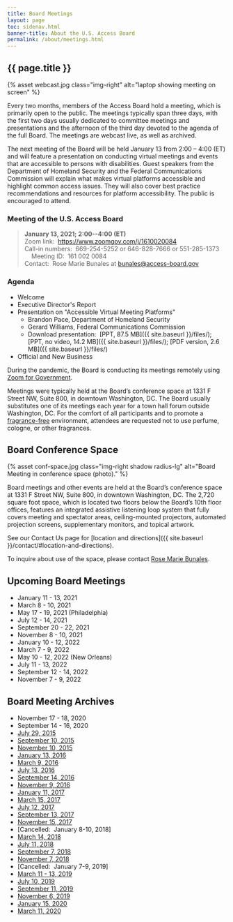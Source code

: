 ```yaml
---
title: Board Meetings
layout: page
toc: sidenav.html
banner-title: About the U.S. Access Board
permalink: /about/meetings.html
---
```

## {{ page.title }}

{% asset webcast.jpg class="img-right" alt="laptop showing meeting on screen" %}

Every two months, members of the Access Board hold a meeting, which is primarily open to the public. The meetings typically span three days, with the first two days usually dedicated to committee meetings and presentations and the afternoon of the third day devoted to the agenda of the full Board. The meetings are webcast live, as well as archived. 

The next meeting of the Board will be held January 13 from 2:00 – 4:00 (ET) and will feature a presentation on conducting virtual meetings and events that are accessible to persons with disabilities. Guest speakers from the Department of Homeland Security and the Federal Communications Commission will explain what makes virtual platforms accessible and highlight common access issues. They will also cover best practice recommendations and resources for platform accessibility. The public is encouraged to attend.

### Meeting of the U.S. Access Board 

> **January 13, 2021; 2:00--4:00 (ET)**  
> Zoom link:&nbsp; https://www.zoomgov.com/j/1610020084  
> Call-in numbers:&nbsp; 669-254-5252 or 646-828-7666 or 551-285-1373  
> &nbsp; &nbsp; Meeting ID:&nbsp; 161 002 0084  
> Contact:&nbsp; Rose Marie Bunales at <bunales@access-board.gov>

### Agenda

* Welcome
* Executive Director's Report
* Presentation on "Accessible Virtual Meeting Platforms"
  * Brandon Pace, Department of Homeland Security 
  * Gerard Williams, Federal Communications Commission 
  * Download presentation:&nbsp; [PPT, 87.5 MB]({{ site.baseurl }}/files/); [PPT, no video, 14.2 MB]({{ site.baseurl }}/files/); [PDF version, 2.6 MB]({{ site.baseurl }}/files/) 
* Official and New Business

During the pandemic, the Board is conducting its meetings remotely using [Zoom for Government](https://zoomgov.com).

Meetings were typically held at the Board’s conference space at 1331 F Street NW, Suite 800, in downtown Washington, DC. The Board usually substitutes one of its meetings each year for a town hall forum outside Washington, DC. For the comfort of all participants and to promote a [fragrance-free](policy/ffe.html) environment, attendees are requested not to use perfume, cologne, or other fragrances.

## Board Conference Space

{% asset conf-space.jpg class="img-right shadow radius-lg" alt="Board Meeting in conference space (photo)." %}

Board meetings and other events are held at the Board’s conference space at 1331 F Street NW, Suite 800, in downtown Washington, DC. The 2,720 square foot space, which is located two floors below the Board’s 10th floor offices, features an integrated assistive listening loop system that fully covers meeting and spectator areas, ceiling-mounted projectors, automated projection screens, supplementary monitors, and topical artwork. 

See our Contact Us page for [location and directions]({{ site.baseurl }}/contact/#location-and-directions).

To inquire about use of the space, please contact [Rose Marie Bunales](mailto:bunales@access-board.gov).

## Upcoming Board Meetings

- January 11 - 13, 2021
- March 8 - 10, 2021 
- May 17 - 19, 2021 (Philadelphia)
- July 12 - 14, 2021 
- September 20 - 22, 2021 
- November 8 - 10, 2021 
- January 10 - 12, 2022 
- March 7 - 9, 2022 
- May 10 - 12, 2022 (New Orleans) 
- July 11 - 13, 2022 
- September 12 - 14, 2022 
- November 7 - 9, 2022 

## Board Meeting Archives

- November 17 - 18, 2020
- September 14 - 16, 2020
- [July 29, 2015](http://www.yorkmedia.com/accessboard/2015/07/29/)
- [September 10, 2015](http://www.yorkmedia.com/accessboard/2015/09/10/)
- [November 10, 2015](http://www.yorkmedia.com/accessboard/2015/11/10/)
- [January 13, 2016](http://www.yorkmedia.com/accessboard/2016/01/13/)
- [March 9, 2016](http://www.yorkmedia.com/accessboard/2016/03/09/)
- [July 13, 2016](http://www.yorkmedia.com/accessboard/2016/07/13/)
- [September 14, 2016](http://www.yorkmedia.com/accessboard/2016/09/14/)
- [November 9, 2016](http://www.yorkmedia.com/accessboard/2016/11/09/)
- [January 11, 2017](http://www.yorkmedia.com/accessboard/2017/01/11/)
- [March 15, 2017](http://www.yorkmedia.com/accessboard/2017/03/15/)
- [July 12, 2017](http://www.yorkmedia.com/accessboard/2017/07/12/)
- [September 13, 2017](http://www.yorkmedia.com/accessboard/2017/09/13/)
- [November 15, 2017](http://www.yorkmedia.com/accessboard/2017/11/15/)
- \[Cancelled:  January 8-10, 2018]
- [March 14, 2018](http://www.yorkmedia.com/accessboard/2018/03/14/)
- [July 11, 2018](http://www.yorkmedia.com/accessboard/2018/07/11/)
- [September 7, 2018](http://www.yorkmedia.com/accessboard/2018/09/07/)
- [November 7, 2018](http://www.yorkmedia.com/accessboard/2018/11/07)
- \[Cancelled:  January 7-9, 2019]
- [March 11 - 13, 2019](http://www.yorkmedia.com/accessboard/2019/03/13/)
- [July 10, 2019](http://www.yorkmedia.com/accessboard/2019/07/10/)
- [September 11, 2019](http://www.yorkmedia.com/accessboard/2019/09/11/)
- [November 6, 2019](http://www.yorkmedia.com/accessboard/2019/11/06/)
- [January 15, 2020](http://www.yorkmedia.com/accessboard/2020/01/15/)
- [March 11, 2020](http://www.yorkmedia.com/accessboard/2020/03/11/)
